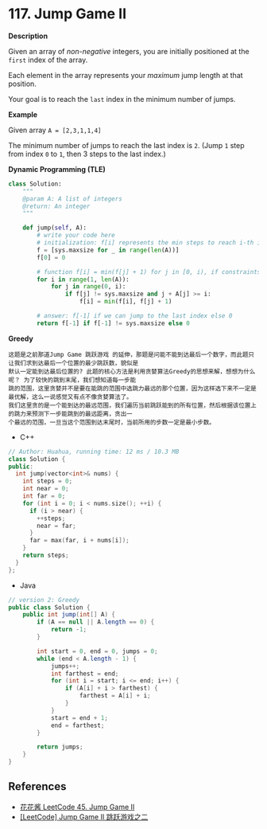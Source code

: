 # 117. Jump Game II

**Description**

Given an array of *non-negative* integers, you are initially positioned at the `first` index of the array.

Each element in the array represents your *maximum* jump length at that position.

Your goal is to reach the `last` index in the minimum number of jumps.

**Example**

Given array `A = [2,3,1,1,4]`

The minimum number of jumps to reach the last index is `2`. (Jump `1` step from index `0` to `1`, then 3 steps to the last index.)


**Dynamic Programming (TLE)**

```python
class Solution:
    """
    @param A: A list of integers
    @return: An integer
    """

    def jump(self, A):
        # write your code here
        # initialization: f[i] represents the min steps to reach i-th index
        f = [sys.maxsize for _ in range(len(A))]
        f[0] = 0

        # function f[i] = min(f[j] + 1) for j in [0, i), if constraints
        for i in range(1, len(A)):
            for j in range(0, i):
                if f[j] != sys.maxsize and j + A[j] >= i:
                    f[i] = min(f[i], f[j] + 1)

        # answer: f[-1] if we can jump to the last index else 0
        return f[-1] if f[-1] != sys.maxsize else 0

```

**Greedy**

```
这题是之前那道Jump Game 跳跃游戏 的延伸，那题是问能不能到达最后一个数字，而此题只让我们求到达最后一个位置的最少跳跃数，貌似是
默认一定能到达最后位置的? 此题的核心方法是利用贪婪算法Greedy的思想来解，想想为什么呢？ 为了较快的跳到末尾，我们想知道每一步能
跳的范围，这里贪婪并不是要在能跳的范围中选跳力最远的那个位置，因为这样选下来不一定是最优解，这么一说感觉又有点不像贪婪算法了。
我们这里贪的是一个能到达的最远范围，我们遍历当前跳跃能到的所有位置，然后根据该位置上的跳力来预测下一步能跳到的最远距离，贪出一
个最远的范围，一旦当这个范围到达末尾时，当前所用的步数一定是最小步数。
```

- C++

```cpp
// Author: Huahua, running time: 12 ms / 10.3 MB
class Solution {
public:
  int jump(vector<int>& nums) {
    int steps = 0;
    int near = 0;
    int far = 0;
    for (int i = 0; i < nums.size(); ++i) {
      if (i > near) {
        ++steps;
        near = far;
      }
      far = max(far, i + nums[i]);      
    }
    return steps;
  }
};
```

- Java

```java
// version 2: Greedy
public class Solution {
    public int jump(int[] A) {
        if (A == null || A.length == 0) {
            return -1;
        }

        int start = 0, end = 0, jumps = 0;
        while (end < A.length - 1) {
            jumps++;
            int farthest = end;
            for (int i = start; i <= end; i++) {
                if (A[i] + i > farthest) {
                    farthest = A[i] + i;
                }
            }
            start = end + 1;
            end = farthest;
        }

        return jumps;
    }
}
```


## References

- [花花酱 LeetCode 45. Jump Game II](https://zxi.mytechroad.com/blog/greedy/leetcode-45-jump-game-ii/)
- [[LeetCode] Jump Game II 跳跃游戏之二](https://www.cnblogs.com/grandyang/p/4373533.html)
